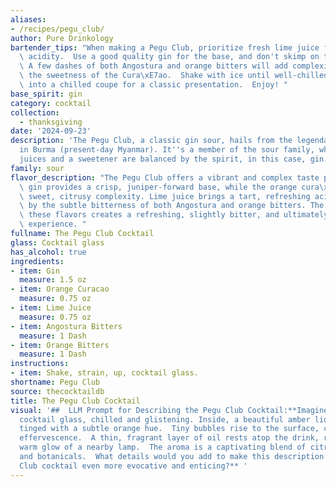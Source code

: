 ```yaml
---
aliases:
- /recipes/pegu_club/
author: Pure Drinkology
bartender_tips: "When making a Pegu Club, prioritize fresh lime juice for that bright\
  \ acidity.  Use a good quality gin for the base, and don't skimp on the bitters!\
  \ A few dashes of both Angostura and orange bitters will add complexity and balance\
  \ the sweetness of the Cura\xE7ao.  Shake with ice until well-chilled, and strain\
  \ into a chilled coupe for a classic presentation.  Enjoy! "
base_spirit: gin
category: cocktail
collection:
  - thanksgiving
date: '2024-09-23'
description: 'The Pegu Club, a classic gin sour, hails from the legendary Pegu Club
  in Burma (present-day Myanmar). It''s a member of the sour family, where citrus
  juices and a sweetener are balanced by the spirit, in this case, gin.  '
family: sour
flavor_description: "The Pegu Club offers a vibrant and complex taste profile. The\
  \ gin provides a crisp, juniper-forward base, while the orange cura\xE7ao adds a\
  \ sweet, citrusy complexity. Lime juice brings a tart, refreshing acidity, balanced\
  \ by the subtle bitterness of both Angostura and orange bitters. The interplay of\
  \ these flavors creates a refreshing, slightly bitter, and ultimately harmonious\
  \ experience. "
fullname: The Pegu Club Cocktail
glass: Cocktail glass
has_alcohol: true
ingredients:
- item: Gin
  measure: 1.5 oz
- item: Orange Curacao
  measure: 0.75 oz
- item: Lime Juice
  measure: 0.75 oz
- item: Angostura Bitters
  measure: 1 Dash
- item: Orange Bitters
  measure: 1 Dash
instructions:
- item: Shake, strain, up, cocktail glass.
shortname: Pegu Club
source: thecocktaildb
title: The Pegu Club Cocktail
visual: '##  LLM Prompt for Describing the Pegu Club Cocktail:**Imagine a classic
  cocktail glass, chilled and glistening. Inside, a beautiful amber liquid swirls,
  tinged with a subtle orange hue.  Tiny bubbles rise to the surface, creating a delicate
  effervescence.  A thin, fragrant layer of oil rests atop the drink, reflecting the
  warm glow of a nearby lamp.  The aroma is a captivating blend of citrus, spice,
  and botanicals.  What details would you add to make this description of the Pegu
  Club cocktail even more evocative and enticing?** '
---
```



